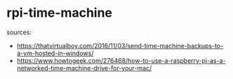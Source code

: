 # rpi-time-machine

sources:

* https://thatvirtualboy.com/2016/11/03/send-time-machine-backups-to-a-vm-hosted-in-windows/
* https://www.howtogeek.com/276468/how-to-use-a-raspberry-pi-as-a-networked-time-machine-drive-for-your-mac/
